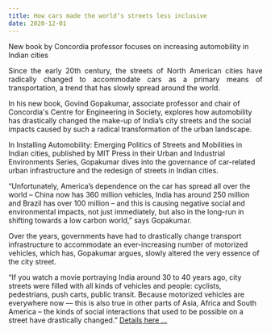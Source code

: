 ```yaml
---
title: How cars made the world’s streets less inclusive
date: 2020-12-01
---
```

New book by Concordia professor focuses on increasing automobility in Indian cities

<!--more-->

<p align="justify">Since the early 20th century, the streets of North American cities have radically changed to accommodate cars as a primary means of transportation, a trend that has slowly spread around the world.

In his new book, Govind Gopakumar, associate professor and chair of Concordia's Centre for Engineering in Society, explores how automobility has drastically changed the make-up of India’s city streets and the social impacts caused by such a radical transformation of the urban landscape.

In Installing Automobility: Emerging Politics of Streets and Mobilities in Indian cities, published by MIT Press in their Urban and Industrial Environments Series, Gopakumar dives into the governance of car-related urban infrastructure and the redesign of streets in Indian cities.

“Unfortunately, America’s dependence on the car has spread all over the world – China now has 360 million vehicles, India has around 250 million and Brazil has over 100 million – and this is causing negative social and environmental impacts, not just immediately, but also in the long-run in shifting towards a low carbon world,” says Gopakumar.

Over the years, governments have had to drastically change transport infrastructure to accommodate an ever-increasing number of motorized vehicles, which has, Gopakumar argues, slowly altered the very essence of the city street.

“If you watch a movie portraying India around 30 to 40 years ago, city streets were filled with all kinds of vehicles and people: cyclists, pedestrians, push carts, public transit. Because motorized vehicles are everywhere now — this is also true in other parts of Asia, Africa and South America – the kinds of social interactions that used to be possible on a street have drastically changed.” <a href="https://www.concordia.ca/cunews/encs/2020/12/01/cars-made-streets-less-inclusive.html" target="_blank"> Details here ...</a> </p>